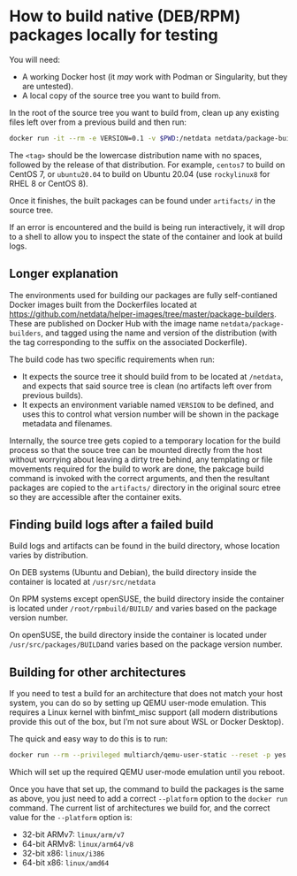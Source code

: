 # How to build native (DEB/RPM) packages locally for testing

You will need:

* A working Docker host (it _may_ work with Podman or Singularity, but they are untested).
* A local copy of the source tree you want to build from.

In the root of the source tree you want to build from, clean up any existing files left over from a previous build and then run:

```bash
docker run -it --rm -e VERSION=0.1 -v $PWD:/netdata netdata/package-builders:<tag>
```

The `<tag>` should be the lowercase distribution name with no spaces, followed by the release of that distribution. For
example, `centos7` to build on CentOS 7, or `ubuntu20.04` to build on Ubuntu 20.04 (use `rockylinux8` for RHEL 8 or CentOS 8).

Once it finishes, the built packages can be found under `artifacts/` in the source tree.

If an error is encountered and the build is being run interactively, it will drop to a shell to allow you to
inspect the state of the container and look at build logs.

## Longer explanation

The environments used for building our packages are fully self-contianed Docker images built from the Dockerfiles
located at https://github.com/netdata/helper-images/tree/master/package-builders. These are published on Docker
Hub with the image name `netdata/package-builders`, and tagged using the name and version of the distribution
(with the tag corresponding to the suffix on the associated Dockerfile).

The build code has two specific requirements when run:

* It expects the source tree it should build from to be located at `/netdata`, and expects that said source tree
  is clean (no artifacts left over from previous builds).
* It expects an environment variable named `VERSION` to be defined, and uses this to control what version number
  will be shown in the package metadata and filenames.

Internally, the source tree gets copied to a temporary location for the build process so that the souce tree can
be mounted directly from the host without worrying about leaving a dirty tree behind, any templating or file
movements required for the build to work are done, the pakcage build command is invoked with the correct arguments,
and then the resultant packages are copied to the `artifacts/` directory in the original sourc etree so they are
accessible after the container exits.

## Finding build logs after a failed build

Build logs and artifacts can be found in the build directory, whose location varies by distribution.

On DEB systems (Ubuntu and Debian), the build directory inside the container is located at `/usr/src/netdata`

On RPM systems except openSUSE, the build directory inside the container is located under `/root/rpmbuild/BUILD/`
and varies based on the package version number.

On openSUSE, the build directory inside the container is located under `/usr/src/packages/BUILD`and varies based
on the package version number.

## Building for other architectures

If you need to test a build for an architecture that does not match your host system, you can do so by setting up
QEMU user-mode emulation. This requires a Linux kernel with binfmt\_misc support (all modern distributions provide
this out of the box, but I’m not sure about WSL or Docker Desktop).

The quick and easy way to do this is to run:

```bash
docker run --rm --privileged multiarch/qemu-user-static --reset -p yes
```

Which will set up the required QEMU user-mode emulation until you reboot.

Once you have that set up, the command to build the packages is the same as above, you just need to add a correct
`--platform` option to the `docker run` command. The current list of architectures we build for, and the correct
value for the `--platform` option is:

* 32-bit ARMv7: `linux/arm/v7`
* 64-bit ARMv8: `linux/arm64/v8`
* 32-bit x86: `linux/i386`
* 64-bit x86: `linux/amd64`
